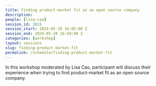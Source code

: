 ```yaml
---
title: Finding product-market fit as an open source company
description:
people: [lisa-cao]
session_id: 2815
session_start: 2024-05-28 16:05:00 Z
session_end: 2024-05-28 16:50:00 Z
categories: [workshop]
layout: sessions
slug: finding-product-market-fit
permalink: /schedule/finding-product-market-fit
---
```


In this workshop moderated by Lisa Cao, participant will discuss their experience when trying to find
product-market fit as an open source company.
